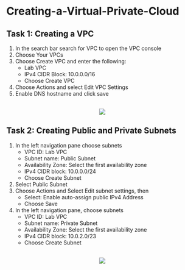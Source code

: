 # Creating-a-Virtual-Private-Cloud

<h2>Task 1: Creating a VPC </h2>

1. In the search bar search for VPC to open the VPC console
2. Choose Your VPCs
3. Choose Create VPC and enter the following:
   - Lab VPC
   - IPv4 CIDR Block: 10.0.0.0/16
   - Choose Create VPC
4. Choose Actions and select Edit VPC Settings
5. Enable DNS hostname and click save

<p align="center">
<br/>
<img src="https://i.imgur.com/FgxnVMv.png"/>

<h2>Task 2: Creating Public and Private Subnets</h2>

1. In the left navigation pane choose subnets
   - VPC ID: Lab VPC
   - Subnet name: Public Subnet
   - Availability Zone: Select the first availability zone
   - IPv4 CIDR block: 10.0.0.0/24
   - Choose Create Subnet
2. Select Public Subnet
3. Choose Actions and Select Edit subnet settings, then
   - Select: Enable auto-assign public IPv4 Address
   - Choose Save
4. In the left navigation pane, choose subnets
   - VPC ID: Lab VPC
   - Subnet name: Private Subnet
   - Availability Zone: Select the first availability zone
   - IPv4 CIDR block: 10.0.2.0/23
   - Choose Create Subnet
  
<p align="center">
<br/>
<img src="https://i.imgur.com/s02gQpv.png"/>
